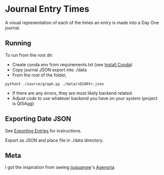 # Journal Entry Times
A visual representation of each of the times an entry is made into a Day One journal.

## Running
To run from the root dir:
- Create conda env from requirements.txt (see [Install Conda](https://conda.io/projects/conda/en/latest/user-guide/install/index.html))
- Copy journal JSON export into ./data
- From the root of the folder,
```
python3 ./source/graph.py ./data/<DIARY>.json
```
- If there are any errors, they are most likely backend related.
- Adjust code to use whatever backend you have on your system (project is Qt5Agg)

## Exporting Date JSON

See [Exporting Entries](https://help.dayoneapp.com/en/articles/440668-exporting-entries) for instructions.

Export as JSON and place file in ./data directory.

## Meta
I got the inspiration from seeing [jiuguangw](https://github.com/jiuguangw/)'s [Agenoria](https://github.com/jiuguangw/Agenoria)